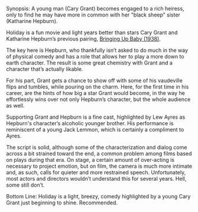 Synopsis: A young man (Cary Grant) becomes engaged to a rich heiress, only to find he may have more in common with her "black sheep" sister (Katharine Hepburn).

Holiday is a fun movie and light years better than stars Cary Grant and Katharine Hepburn’s previous pairing, <a href="/browse/reviews/bringing-up-baby-1938/">Bringing Up Baby (1938)</a>.

The key here is Hepburn, who thankfully isn’t asked to do much in the way of physical comedy and has a role that allows her to play a more down to earth character.  The result is some great chemistry with Grant and a character that’s actually likable. 

For his part, Grant gets a chance to show off with some of his vaudeville flips and tumbles, while pouring on the charm.  Here, for the first time in his career, are the hints of how big a star Grant would become, in the way he effortlessly wins over not only Hepburn’s character, but the whole audience as well.

Supporting Grant and Hepburn is a fine cast, highlighted by Lew Ayres as Hepburn's character’s alcoholic younger brother.  His performance is reminiscent of a young Jack Lemmon, which is certainly a compliment to Ayres.

The script is solid, although some of the characterization and dialog come across a bit strained toward the end, a common problem among films based on plays during that era.  On stage, a certain amount of over-acting is necessary to project emotion, but on film, the camera is much more intimate and, as such, calls for quieter and more restrained speech.  Unfortunately, most actors and directors wouldn’t understand this for several years.  Hell, some still don’t.

Bottom Line: Holiday is a light, breezy, comedy highlighted by a young Cary Grant just beginning to shine.  Recommended.
